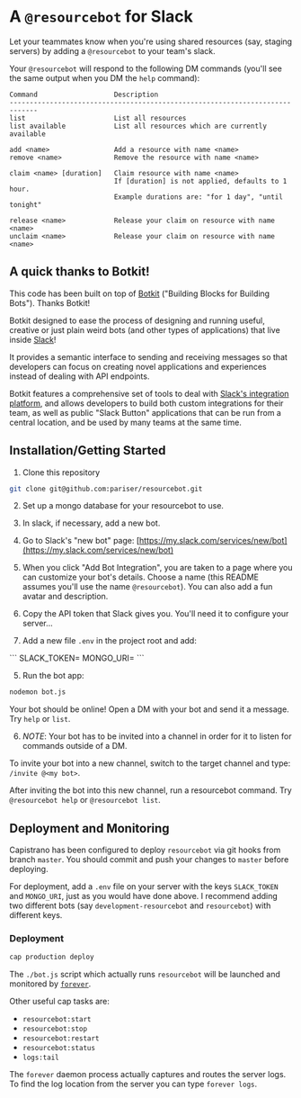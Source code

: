 # A `@resourcebot` for Slack

Let your teammates know when you're using shared resources (say, staging servers)
by adding a `@resourcebot` to your team's slack.

Your `@resourcebot` will respond to the following DM commands (you'll see the same
output when you DM the `help` command):

```
Command                   Description
-----------------------------------------------------------------------------
list                      List all resources
list available            List all resources which are currently available

add <name>                Add a resource with name <name>
remove <name>             Remove the resource with name <name>

claim <name> [duration]   Claim resource with name <name>
                          If [duration] is not applied, defaults to 1 hour.
                          Example durations are: "for 1 day", "until tonight"

release <name>            Release your claim on resource with name <name>
unclaim <name>            Release your claim on resource with name <name>
```

## A quick thanks to Botkit!

This code has been built on top of [Botkit](http://howdy.ai/botkit) ("Building
Blocks for Building Bots"). Thanks Botkit!

Botkit designed to ease the process of designing and running useful, creative or
just plain weird bots (and other types of applications) that live inside [Slack](http://slack.com)!

It provides a semantic interface to sending and receiving messages
so that developers can focus on creating novel applications and experiences
instead of dealing with API endpoints.

Botkit features a comprehensive set of tools
to deal with [Slack's integration platform](http://api.slack.com), and allows
developers to build both custom integrations for their
team, as well as public "Slack Button" applications that can be
run from a central location, and be used by many teams at the same time.

## Installation/Getting Started

1. Clone this repository

  ```sh
  git clone git@github.com:pariser/resourcebot.git
  ```

2. Set up a mongo database for your resourcebot to use.

3. In slack, if necessary, add a new bot.

  1. Go to Slack's "new bot" page: [https://my.slack.com/services/new/bot](https://my.slack.com/services/new/bot)

  2. When you click "Add Bot Integration", you are taken to a page where you can customize your bot's details. Choose a name (this README assumes you'll use the name `@resourcebot`). You can also add a fun avatar and description.

  3. Copy the API token that Slack gives you. You'll need it to configure your server...

4. Add a new file `.env` in the project root and add:

  <a name="dotenv" />
  ```
  SLACK_TOKEN=<REPLACE_THIS_WITH_YOUR_SLACK_API_TOKEN>
  MONGO_URI=<REPLACE_THIS_WITH_YOUR_MONGO_CONNECTION_URI>
  ```

5. Run the bot app:

  ```bash
  nodemon bot.js
  ```

  Your bot should be online! Open a DM with your bot and send it a message. Try `help` or `list`.

6. _NOTE_: Your bot has to be invited into a channel in order for it to listen for commands outside of a DM.

  To invite your bot into a new channel, switch to the target channel and type: `/invite @<my bot>`.

  After inviting the bot into this new channel, run a resourcebot command. Try `@resourcebot help` or `@resourcebot list`.

## Deployment and Monitoring

Capistrano has been configured to deploy `resourcebot` via git hooks from branch `master`. You should commit and push your changes to `master` before deploying.

For deployment, add a `.env` file on your server with the keys `SLACK_TOKEN` and `MONGO_URI`, just as you would have done above. I recommend adding two different bots (say `development-resourcebot` and `resourcebot`) with different keys.

### Deployment

```sh
cap production deploy
```

The `./bot.js` script which actually runs `resourcebot` will be launched and monitored by [`forever`](https://github.com/foreverjs/forever).

Other useful cap tasks are:

* `resourcebot:start`
* `resourcebot:stop`
* `resourcebot:restart`
* `resourcebot:status`
* `logs:tail`

The `forever` daemon process actually captures and routes the server logs. To find the log location from the server you can type `forever logs`.
